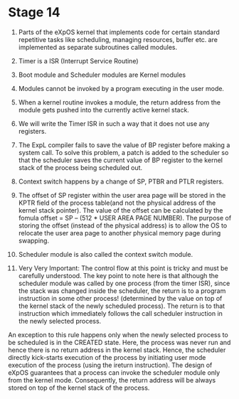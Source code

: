 # Stage 14  

1. Parts of the eXpOS kernel that implements code for certain standard repetitive tasks like scheduling, managing resources, buffer etc. are implemented as separate subroutines called modules.
2. Timer is a ISR (Interrupt Service Routine)
3. Boot module and Scheduler modules are Kernel modules
4. Modules cannot be invoked by a program executing in the user mode.
5. When a kernel routine invokes a module, the return address from the module gets pushed into the currently active kernel stack. 
6. We will write the Timer ISR in such a way that it does not use any registers.
7. The ExpL compiler fails to save the value of BP register before making a system call. To solve this problem, a patch is added to the scheduler so that the scheduler saves the current value of BP register to the kernel stack of the process being scheduled out.
8. Context switch happens by a change of SP, PTBR and PTLR registers.
9. The offset of SP register within the user area page will be stored in the KPTR field of the process table(and not the physical address of the kernel stack pointer). The value of the offset can be calculated by the fomula offset = SP – (512 * USER AREA PAGE NUMBER). The purpose of storing the offset (instead of the physical address) is to allow the OS to relocate the user area page to another physical memory page during swapping.
10. Scheduler module is also called the context switch module.

11. Very Very Important:
The control flow at this point is tricky and must be carefully understood. The key point to note here is that although the scheduler module was called by one process (from the timer ISR), since the stack was changed inside the scheduler, the return is to a program instruction in some other process! (determined by the value on top of the kernel stack of the newly scheduled process). The return is to that instruction which immediately follows the call scheduler instruction in the newly selected process. 

An exception to this rule happens only when the newly selected process to be scheduled is in the CREATED state. Here, the process was never run and hence there is no return address in the kernel stack. Hence, the scheduler directly kick-starts execution of the process by initiating user mode execution of the process (using the ireturn instruction). The design of eXpOS guarantees that a process can invoke the scheduler module only from the kernel mode. Consequently, the return address will be always stored on top of the kernel stack of the process.